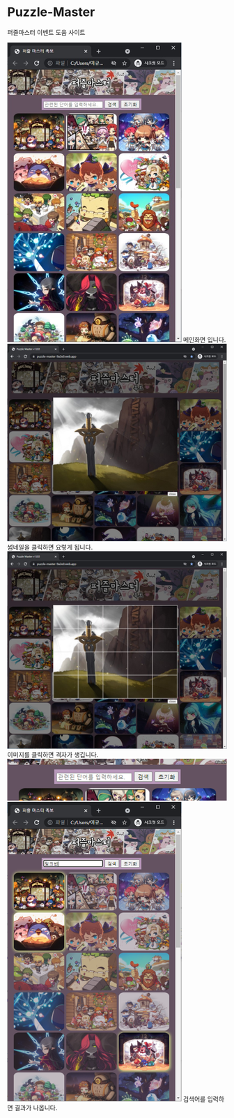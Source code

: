 # Puzzle-Master
퍼즐마스터 이벤트 도움 사이트


<img src="doc/mini.jpg" width=400>
메인화면 입니다.



<img src="doc/imgPop.jpg" width=600>
썸네일을 클릭하면 요렇게 됩니다.



  <img src="doc/imgGrid.jpg" width=600>
이미지를 클릭하면 격자가 생깁니다.


  <img src="doc/search.png">


  <img src="doc/searched.png" width=400>
검색어를 입력하면 결과가 나옵니다.
